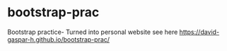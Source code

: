 # bootstrap-prac
Bootstrap practice- Turned into personal website
see here https://david-gaspar-h.github.io/bootstrap-prac/
